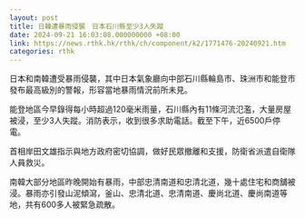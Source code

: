 ```yaml
---
layout: post
title: 日韓遭暴雨侵襲　日本石川縣至少3人失蹤
date: 2024-09-21 16:03:08.000000000 +08:00
link: https://news.rthk.hk/rthk/ch/component/k2/1771476-20240921.htm
categories: rthk
---
```


日本和南韓遭受暴雨侵襲，其中日本氣象廳向中部石川縣輪島市、珠洲市和能登市發布最高級別的警報，形容當地暴雨情況前所未見。

能登地區今早錄得每小時超過120毫米雨量，石川縣內有11條河流氾濫，大量房屋被浸，至少3人失蹤。消防表示，收到很多求助電話。截至下午，近6500戶停電。

首相岸田文雄指示與地方政府密切協調，做好民眾撤離和支援，防衛省派遣自衛隊人員救災。

南韓大部分地區昨晚開始有暴雨，中部忠清南道和忠清北道，幾十處住宅和商舖被浸。暴雨亦引發山泥傾瀉，釜山、忠清北道、忠清南道、慶尚北道、慶尚南道等地，共有600多人被緊急疏散。
